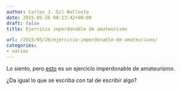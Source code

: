 ```yaml
---
author: Carlos J. Gil Bellosta
date: 2015-05-26 08:13:42+00:00
draft: false
title: Ejercicio imperdonable de amateurismo

url: /2015/05/26/ejercicio-imperdonable-de-amateurismo/
categories:
- varios
---
```


Lo siento, pero [esto](http://bbvaopen4u.com/es/actualidad/el-ranking-de-las-mejores-soluciones-de-analisis-predictivo-para-empresas) es un ejercicio imperdonable de amateurismo.

¿Da igual lo que se escriba con tal de escribir algo?
